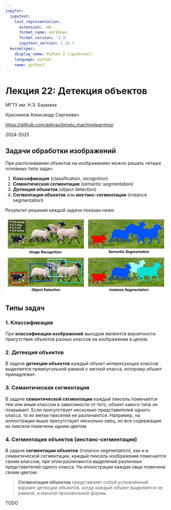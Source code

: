```yaml
---
jupyter:
  jupytext:
    text_representation:
      extension: .md
      format_name: markdown
      format_version: '1.3'
      jupytext_version: 1.16.7
  kernelspec:
    display_name: Python 3 (ipykernel)
    language: python
    name: python3
---
```


<!-- #region editable=true slideshow={"slide_type": "slide"} toc=true -->
# Лекция 22: Детекция объектов

МГТУ им. Н.Э. Баумана

Красников Александр Сергеевич

https://github.com/askras/bmstu_machinelearning/

2024-2025
<!-- #endregion -->

<!-- #region editable=true slideshow={"slide_type": "slide"} -->
## Задачи обработки изображений

При распознавании объектов на изображениях можно решать четыре основных типа задач:

1. **Классификация** (classification, recognition)
2. **Семантическая сегментация** (semantic segmentation)
3. **Детекция объектов** (object detection)
4. **Сегментация объектов** или **инстанс-сегментация** (instance segmentation)

Результат решения каждой задачи показан ниже:

![Типы задач распознавания объектов](./img/classification-semantic-segmentation-and-semantic-instance-b.jpg)
<!-- #endregion -->

<!-- #region editable=true slideshow={"slide_type": "slide"} -->
## Типы задач

### 1. Классификация
При **классификации изображений** выходом являются вероятности присутствия объектов разных классов на изображении в целом.

### 2. Детекция объектов
В задаче **детекции объектов** каждый объект интересующих классов выделяется прямоугольной рамкой с меткой класса, которому объект принадлежит.

### 3. Семантическая сегментация
В задаче **семантической сегментации** каждый пиксель помечается тем или иным классом в зависимости от того, объект какого типа он покрывает. Если присутствует несколько представителей одного класса, то их метки пикселей не различаются. Например, на иллюстрации выше присутствует несколько овец, но все содержащие их пиксели помечены одним цветом.

### 4. Сегментация объектов (инстанс-сегментация)
В задаче **сегментации объектов** (instance segmentation), как и в семантической сегментации, каждый пиксель изображения помечается своим классом, при этом различаются выделения различных представителей одного класса. На иллюстрации каждая овца помечена своим цветом.

> **Сегментация объектов** представляет собой усложнённый вариант детекции объектов, когда каждый объект выделяется не рамкой, а маской произвольной формы.
<!-- #endregion -->

<!-- #region editable=true slideshow={"slide_type": "slide"} -->
TODO
<!-- #endregion -->
